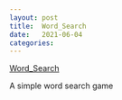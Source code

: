 ```yaml
---
layout: post
title:  Word_Search
date:   2021-06-04
categories:
---
```

[Word_Search](https://github.com/ShaneBeuerman/Word_Search)

A simple word search game